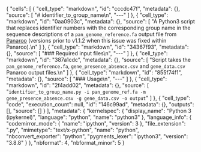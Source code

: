 {
 "cells": [
  {
   "cell_type": "markdown",
   "id": "cccdc47f",
   "metadata": {},
   "source": [
    "# identifier_to_group_name\n",
    "---"
   ]
  },
  {
   "cell_type": "markdown",
   "id": "0aa0903c",
   "metadata": {},
   "source": [
    "A Python3 script that replaces identifier numbers with the corresponding group name in the sequence descriptions of a `pan_genome_reference.fa` output file from [Panaroo](https://gtonkinhill.github.io/panaroo/#/) (versions prior to v1.1.2 when this issue was fixed within Panaroo).\n"
   ]
  },
  {
   "cell_type": "markdown",
   "id": "34367f93",
   "metadata": {},
   "source": [
    "### Required input files\n",
    "---"
   ]
  },
  {
   "cell_type": "markdown",
   "id": "387a1cdc",
   "metadata": {},
   "source": [
    "Script takes the `pan_genome_reference.fa`, `gene_presence_absence.csv` and `gene_data.csv` Panaroo output files.\n"
   ]
  },
  {
   "cell_type": "markdown",
   "id": "855f74f1",
   "metadata": {},
   "source": [
    "### Usage\n",
    "---"
   ]
  },
  {
   "cell_type": "markdown",
   "id": "2f4add02",
   "metadata": {},
   "source": [
    "`identifier_to_group_name.py -i pan_genome_ref.fa -m gene_presence_absence.csv -g gene_data.csv -o output`"
   ]
  },
  {
   "cell_type": "code",
   "execution_count": null,
   "id": "146c99ad",
   "metadata": {},
   "outputs": [],
   "source": []
  }
 ],
 "metadata": {
  "kernelspec": {
   "display_name": "Python 3 (ipykernel)",
   "language": "python",
   "name": "python3"
  },
  "language_info": {
   "codemirror_mode": {
    "name": "ipython",
    "version": 3
   },
   "file_extension": ".py",
   "mimetype": "text/x-python",
   "name": "python",
   "nbconvert_exporter": "python",
   "pygments_lexer": "ipython3",
   "version": "3.8.8"
  }
 },
 "nbformat": 4,
 "nbformat_minor": 5
}

